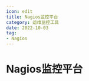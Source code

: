 ```yaml
---
icon: edit
title: Nagios监控平台
category: 运维监控工具
date: 2022-10-03
tag:
- Nagios
---
```


# Nagios监控平台







